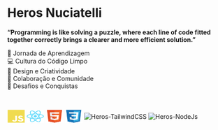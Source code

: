 # Heros Nuciatelli

  **“Programming is like solving a puzzle, where each line of code fitted together correctly brings a clearer and more efficient solution.”**
  
  🌱 Jornada de Aprendizagem<br>
  💻 Cultura do Código Limpo<br>
  🎨 Design e Criatividade<br>
  💪 Colaboração e Comunidade<br>
  🚀 Desafios e Conquistas<br>
  
##
<div style="display: inline-block"><br>
  <img align="center" alt="Heros-Js" height="30" width="40" src="https://raw.githubusercontent.com/devicons/devicon/master/icons/javascript/javascript-plain.svg">
  <img align="center" alt="Heros-React" height="30" width="40" src="https://raw.githubusercontent.com/devicons/devicon/master/icons/react/react-original.svg">
  <img align="center" alt="Heros-HTML" height="30" width="40" src="https://raw.githubusercontent.com/devicons/devicon/master/icons/html5/html5-original.svg">
  <img align="center" alt="Heros-CSS" height="30" width="40" src="https://raw.githubusercontent.com/devicons/devicon/master/icons/css3/css3-original.svg">
  <img align="center" alt="Heros-TailwindCSS" width="30" src="https://upload.wikimedia.org/wikipedia/commons/thumb/d/d5/Tailwind_CSS_Logo.svg/2048px-Tailwind_CSS_Logo.svg.png">
  <img align="center" alt="Heros-NodeJs" width='30' src="https://static-00.iconduck.com/assets.00/node-js-icon-227x256-913nazt0.png">
</div>
